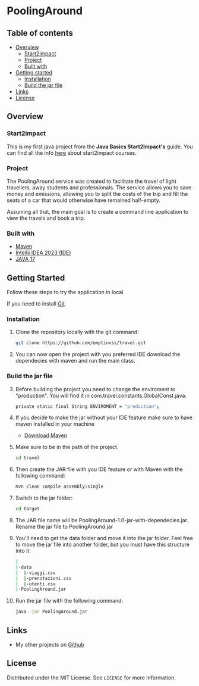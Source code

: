 # PoolingAround

## Table of contents

-   [Overview](#overview)
    -   [Start2impact](#Start2impact)
    -   [Project](#Project)
    -   [Built with](#built-with)
-   [Getting started](#Getting-started)
    -   [Installation](#Installation)
    - [Build the jar file](#build-the-jar-file)
-   [Links](#Links)
-   [License](#License)

## Overview

### Start2impact

This is my first java project from the **Java Basics Start2Impact's** guide.
You can find all the info [here](https://www.start2impact.it/percorsi/) about start2impact courses.

### Project

The PoolingAround service was created to facilitate the travel of light travellers, away students and professionals. The service allows you to save money and emissions, allowing you to split the costs of the trip and fill the seats of a car that would otherwise have remained half-empty.

Assuming all that, the main goal is to create a command line application to view the travels and book a trip.

### Built with

-   [Maven](https://maven.apache.org/)
-   [Intellij IDEA 2023 (IDE)](https://www.jetbrains.com/idea/)
-   [JAVA 17](https://www.oracle.com/it/java/technologies/downloads/)


## Getting Started

Follow these steps to try the application in local

If you need to install [Git](https://git-scm.com/downloads).

### Installation

1. Clone the repository locally with the git command:

    ```sh
    git clone https://github.com/emptinxss/travel.git
    ```

2. You can now open the project with you preferred IDE download the dependecies with maven 
   and run the main class.

### Build the jar file

3. Before building the project you need to change the enviroment to "production".
    You will find it in com.travel.constants.GlobalConst.java:

   ```sh
   private static final String ENVIROMENT = "production";
   ```
4. If you decide to make the jar without your IDE feature make sure to have maven installed in your machine
   - [Download Maven](https://maven.apache.org/download.cgi)

5. Make sure to be in the path of the project.
   ```sh
   cd travel
   ```

6. Then create the 
   JAR file with you IDE feature or with Maven with the following command:

   ```sh
   mvn clean compile assembly:single
   ```

7. Switch to the jar folder:

   ```sh
   cd target
   ```
   
8. The JAR file name will be PoolingAround-1.0-jar-with-dependecies.jar. 
    Rename the jar file to PoolingAround.jar

9. You'll need to get the data folder and move it into the jar folder. Feel free to move the jar file into another folder, 
   but you must have this structure into it: 

    ```sh
   |
   |-data
   |  |-viaggi.csv
   |  |-prenotazioni.csv
   |  |-utenti.csv
   |-PoolingAround.jar
    ```
10. Run the jar file with the following command:

    ```sh
    java -jar PoolingAround.jar
    ```

## Links

-   My other projects on [Github](https://github.com/emptinxss)

## License

Distributed under the MIT License. See `LICENSE` for more information.
